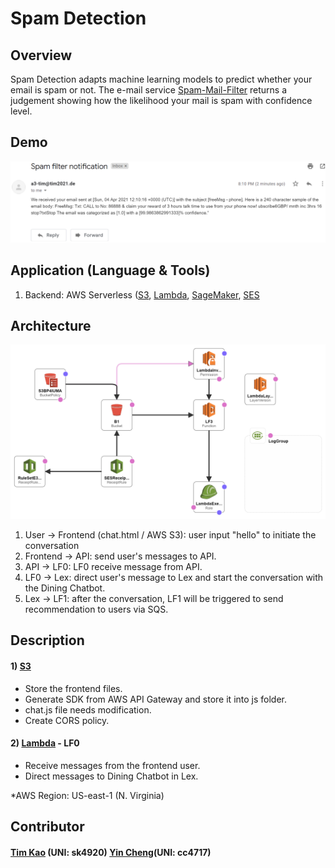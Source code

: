 # Spam Detection #

## Overview ##
Spam Detection adapts machine learning models to predict whether your email is spam or not. The e-mail service [Spam-Mail-Filter](a3-tim@tim2021.de) returns a judgement showing how the likelihood your mail is spam with confidence level.

## Demo ##
![image](https://github.com/tim-kao/Spam-Mail-Filter/blob/main/demo/demo.png)

## Application (Language & Tools) ##
1) Backend: AWS Serverless ([S3](https://aws.amazon.com/s3/), [Lambda](https://aws.amazon.com/lambda/), [SageMaker](https://aws.amazon.com/sagemaker/), [SES](https://aws.amazon.com/tw/ses/)


## Architecture ##
![image](https://github.com/tim-kao/Spam-Mail-Filter/blob/main/demo/architecture.png)
1) User -> Frontend (chat.html / AWS S3): user input "hello" to initiate the conversation
2) Frontend -> API: send user's messages to API.
3) API -> LF0: LF0 receive message from API.
4) LF0 -> Lex: direct user's message to Lex and start the conversation with the Dining Chatbot.
5) Lex -> LF1: after the conversation, LF1 will be triggered to send recommendation to users via SQS.


## Description ##
#### 1) [S3](https://aws.amazon.com/s3/)
- Store the frontend files.
- Generate SDK from AWS API Gateway and store it into js folder.
- chat.js file needs modification.
- Create CORS policy.

#### 2) [Lambda](https://aws.amazon.com/lambda/) - LF0
- Receive messages from the frontend user.
- Direct messages to Dining Chatbot in Lex.

*AWS Region: US-east-1 (N. Virginia)


## Contributor ##
#### [Tim Kao](https://github.com/tim-kao) (UNI: sk4920) [Yin Cheng](https://github.com/jyincheng)(UNI: cc4717)
